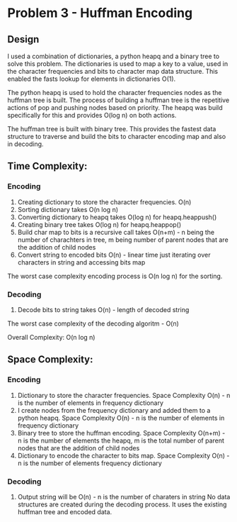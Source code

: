 # Problem 3 - Huffman Encoding

## Design
I used a combination of dictionaries, a python heapq and a binary tree to solve this problem. 
The dictionaries is used to map a key to a value, used in the character frequencies and bits to character map data structure. This enabled the fasts lookup for elements in dictionaries O(1). 

The python heapq is used to hold the character frequencies nodes as the huffman tree is built. The process of building a huffman tree is the repetitive actions of pop and pushing nodes based on priority. The heapq was build specifically for this and provides O(log n) on both actions.

The huffman tree is built with binary tree. This provides the fastest data structure to traverse and build the bits to character encoding map and also in decoding.

## Time Complexity:
### Encoding
1. Creating dictionary to store the character frequencies. O(n)
2. Sorting dictionary takes O(n log n)
3. Converting dictionary to heapq takes O(log n) for heapq.heappush()
4. Creating binary tree takes O(log n) for heapq.heappop()
5. Build char map to bits is a recursive call takes O(n+m) - n being the number of charachters in tree, m being number of parent nodes that are the addition of child nodes
6. Convert string to encoded bits O(n) - linear time just iterating over characters in string and accessing bits map

The worst case complexity encoding process is O(n log n) for the sorting.

### Decoding
1. Decode bits to string takes O(n) - length of decoded string

The worst case complexity of the decoding algoritm - O(n) 

Overall Complexity: O(n log n)

## Space Complexity:
### Encoding
1. Dictionary to store the character frequencies. Space Complexity O(n) - n is the number of elements in frequency dictionary
2. I create nodes from the frequency dictionary and added them to a python heapq. Space Complexity O(n) - n is the number of elements in frequency dictionary
3. Binary tree to store the huffman encoding. Space Complexity O(n+m) - n is the number of elements the heapq, m is the total number of parent nodes that are the addition of child nodes
4. Dictionary to encode the character to bits map. Space Complexity O(n) - n is the number of elements frequency dictionary

### Decoding
1. Output string will be O(n) - n is the number of charaters in string
No data structures are created during the decoding process. It uses the existing huffman tree and encoded data.

